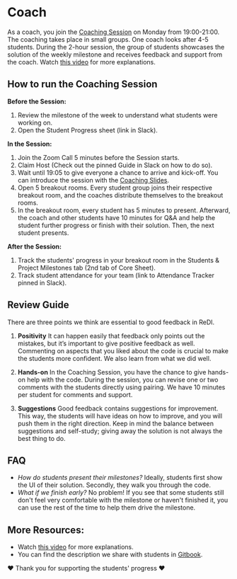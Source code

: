 # Coach

As a coach, you join the [Coaching Session](https://github.com/ReDI-School/ux_ui_bootcamp/blob/main/volunteers/support_session.md) on Monday from 19:00-21:00. The coaching takes place in small groups. One coach looks after 4-5 students. During the 2-hour session, the group of students showcases the solution of the weekly milestone and receives feedback and support from the coach. Watch [this video](https://www.loom.com/share/99946e05a61f410093be6bc82d35d8f6?sid=718d2299-3557-47a8-bb7d-6c9939d28470) for more explanations. 

## How to run the Coaching Session

**Before the Session:**

1. Review the milestone of the week to understand what students were working on. 
2. Open the Student Progress sheet (link in Slack). 

**In the Session:**

1. Join the Zoom Call 5 minutes before the Session starts. 
2. Claim Host (Check out the pinned Guide in Slack on how to do so).
3. Wait until 19:05 to give everyone a chance to arrive and kick-off. You can introduce the session with the [Coaching Slides](https://docs.google.com/presentation/d/1za2kLOg6q6HkBUE8Q-9Xi-_QomgBedJtZNEVGHvvCFY/edit?usp=sharing).
4. Open 5 breakout rooms. Every student group joins their respective breakout room, and the coaches distribute themselves to the breakout rooms.
5. In the breakout room, every student has 5 minutes to present. Afterward, the coach and other students have 10 minutes for Q&A and help the student further progress or finish with their solution. Then, the next student presents.

**After the Session:**

1. Track the students' progress in your breakout room in the Students & Project Milestones tab (2nd tab of Core Sheet).
2. Track student attendance for your team (link to Attendance Tracker pinned in Slack).

## Review Guide 
There are three points we think are essential to good feedback in ReDI.

1. **Positivity**
It can happen easily that feedback only points out the mistakes, but it’s important to give positive feedback as well. Commenting on aspects that you liked about the code is crucial to make the students more confident. We also learn from what we did well.

2. **Hands-on**
In the Coaching Session, you have the chance to give hands-on help with the code. During the session, you can revise one or two comments with the students directly using pairing. We have 10 minutes per student for comments and support. 

3. **Suggestions**
Good feedback contains suggestions for improvement. This way, the students will have ideas on how to improve, and you will push them in the right direction. Keep in mind the balance between suggestions and self-study; giving away the solution is not always the best thing to do.

## FAQ

- _How do students present their milestones?_ Ideally, students first show the UI of their solution. Secondly, they walk you through the code.
- _What if we finish early?_ No problem! If you see that some students still don't feel very comfortable with the milestone or haven't finished it, you can use the rest of the time to help them drive the milestone.


## More Resources:

- Watch [this video](https://www.loom.com/share/99946e05a61f410093be6bc82d35d8f6?sid=718d2299-3557-47a8-bb7d-6c9939d28470) for more explanations.
- You can find the description we share with students in [Gitbook](https://redi-school-1.gitbook.io/ux-ui-bootcamp/study-manual/weekly-sessions/coaching-session).


❤️ Thank you for supporting the students' progress ❤
